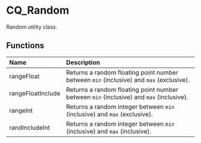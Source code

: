 # CQ_Random

Random utility class.

## Functions

| Name | Description |
|:---|:---|
| rangeFloat | Returns a random floating point number between `min` (inclusive) and `max` (exclusive). |
| rangeFloatInclude | Returns a random floating point number between `min` (inclusive) and `max` (inclusive). |
| rangeInt | Returns a random integer between `min` (inclusive) and `max` (exclusive). |
| randIncludeInt | Returns a random integer between `min` (inclusive) and `max` (inclusive). |
